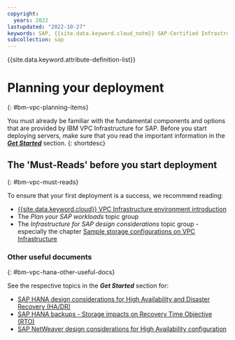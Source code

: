 ```yaml
---
copyright:
  years: 2022
lastupdated: "2022-10-27"
keywords: SAP, {{site.data.keyword.cloud_notm}} SAP-Certified Infrastructure, {{site.data.keyword.ibm_cloud_sap}}, SAP Workloads
subcollection: sap
---
```


{{site.data.keyword.attribute-definition-list}}


# Planning your deployment
{: #bm-vpc-planning-items}

You must already be familiar with the fundamental components and options that are provided by IBM VPC Infrastructure for SAP. Before you start deploying servers, make sure that you read the important information in the [**_Get Started_**](/docs/sap?topic=sap-get-started) section.
{: shortdesc}


## The 'Must-Reads' before you start deployment
{: #bm-vpc-must-reads}

To ensure that your first deployment is a success, we recommend reading:
* [{{site.data.keyword.cloud}} VPC Infrastructure environment introduction](/docs/sap?topic=sap-vpc-env-introduction)
* The _Plan your SAP workloads_ topic group
* The _Infrastructure for SAP design considerations_ topic group - especially the chapter [Sample storage configurations on VPC Infrastructure](/docs/sap?topic=sap-vpc-env-introduction#vpc-env-storage)

### Other useful documents
{: #bm-vpc-hana-other-useful-docs}

See the respective topics in the **_Get Started_** section for:
* [SAP HANA design considerations for High Availability and Disaster Recovery (HA/DR)](/docs/sap?topic=sap-hana-design-considerations#hana-ha)
* [SAP HANA backups - Storage impacts on Recovery Time Objective (RTO)](/docs/sap?topic=sap-storage-design-considerations#storage-performance-backup-rto)
* [SAP NetWeaver design considerations for High Availability configuration](/docs/sap?topic=sap-netweaver-design-considerations#netweaver-ha)
